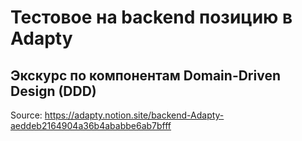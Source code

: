 # Тестовое на backend позицию в Adapty

## Экскурс по компонентам **Domain-Driven Design (DDD)**

Source: https://adapty.notion.site/backend-Adapty-aeddeb2164904a36b4ababbe6ab7bfff